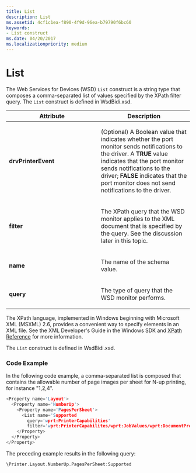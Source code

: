 ```yaml
---
title: List
description: List
ms.assetid: 4cf1c1ea-f890-4f9d-96ea-b79790f6bc60
keywords:
- List construct
ms.date: 04/20/2017
ms.localizationpriority: medium
---
```


# List


The Web Services for Devices (WSD) `List` construct is a string type that composes a comma-separated list of values specified by the XPath filter query. The `List` construct is defined in WsdBidi.xsd.

<table>
<colgroup>
<col width="50%" />
<col width="50%" />
</colgroup>
<thead>
<tr class="header">
<th>Attribute</th>
<th>Description</th>
</tr>
</thead>
<tbody>
<tr class="odd">
<td><p><strong>drvPrinterEvent</strong></p></td>
<td><p>(Optional) A Boolean value that indicates whether the port monitor sends notifications to the driver. A <strong>TRUE</strong> value indicates that the port monitor sends notifications to the driver; <strong>FALSE</strong> indicates that the port monitor does not send notifications to the driver.</p></td>
</tr>
<tr class="even">
<td><p><strong>filter</strong></p></td>
<td><p>The XPath query that the WSD monitor applies to the XML document that is specified by the query. See the discussion later in this topic.</p></td>
</tr>
<tr class="odd">
<td><p><strong>name</strong></p></td>
<td><p>The name of the schema value.</p></td>
</tr>
<tr class="even">
<td><p><strong>query</strong></p></td>
<td><p>The type of query that the WSD monitor performs.</p></td>
</tr>
</tbody>
</table>

 

The XPath language, implemented in Windows beginning with Microsoft XML (MSXML) 2.6, provides a convenient way to specify elements in an XML file. See the XML Developer's Guide in the Windows SDK and [XPath Reference](http://go.microsoft.com/fwlink/p/?linkid=33165) for more information.

The `List` construct is defined in WsdBidi.xsd.

### Code Example

In the following code example, a comma-separated list is composed that contains the allowable number of page images per sheet for N-up printing, for instance "1,2,4".

```cpp
<Property name='Layout'>
  <Property name='NumberUp'>
    <Property name='PagesPerSheet'>
      <List name='Supported
        query='wprt:PrinterCapabilities'
        filter='wprt:PrinterCapabilites/wprt:JobValues/wprt:DocumentProcessing/wprt:NumberUp/wprt:NUpPagesPerSheet/wprt:AllowedValue'/>
    </Property>
  </Property>
</Property>
```

The preceding example results in the following query:

```cpp
\Printer.Layout.NumberUp.PagesPerSheet:Supported
```

 

 




